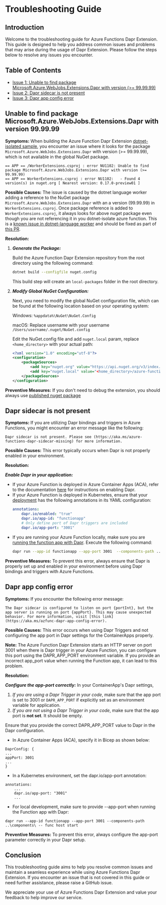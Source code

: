 # Troubleshooting Guide

## Introduction

Welcome to the troubleshooting guide for Azure Functions Dapr Extension. This guide is designed to help you address common issues and problems that may arise during the usage of Dapr Extension. Please follow the steps below to resolve any issues you encounter.

## Table of Contents

- [Issue 1: Unable to find package Microsoft.Azure.WebJobs.Extensions.Dapr with version (>= 99.99.99)](#unable-to-find-package-microsoftazurewebjobsextensionsdapr-with-version-999999)
- [Issue 2: Dapr sidecar is not present](#dapr-sidecar-is-not-present)
- [Issue 3: Dapr app config error](#dapr-app-config-error)


## Unable to find package Microsoft.Azure.WebJobs.Extensions.Dapr with version 99.99.99

**Symptoms:** When building the Azure Function Dapr Extension [dotnet-isolated sample](https://github.com/Azure/azure-functions-dapr-extension/tree/master/samples/dotnet-isolated-azurefunction), you encounter an issue where it looks for the package `Microsoft.Azure.WebJobs.Extensions.Dapr` with version (>= 99.99.99), which is not available in the global NuGet package.

```
== APP == /WorkerExtensions.csproj : error NU1102: Unable to find package Microsoft.Azure.WebJobs.Extensions.Dapr with version (>= 99.99.99)
== APP == WorkerExtensions.csproj : error NU1102:   - Found 4 version(s) in nuget.org [ Nearest version: 0.17.0-preview01 ]
```

**Possible Causes:** The issue is caused by the dotnet language worker adding a reference to the NuGet package `Microsoft.Azure.WebJobs.Extensions.Dapr` with an a version (99.99.99) in `WorkerExtensions.csproj`. Once package reference is added to `WorkerExtensions.csproj`, it always looks for above nuget package even though you are not referencing it in you dotnet-isolate azure function. This is a [known issue in dotnet-language worker](https://github.com/Azure/azure-functions-dotnet-worker/issues/550) and should be fixed as part of [this PR](https://github.com/Azure/azure-functions-dotnet-worker/pull/1749).

**Resolution:**

1. ***Generate the Package:***

   Build the Azure Function Dapr Extension repository from the root directory using the following command:

   ```bash
   dotnet build --configfile nuget.config
   ```
   This build step will create an `local-packages` folder in the root directory.
2. ***Modify Global NuGet Configuration:***

    Next, you need to modify the global NuGet configuration file, which can be found at the following location based on your operating system:

    Windows: ```%appdata%\NuGet\NuGet.Config```

    macOS: Replace username with your username ```/Users/username/.nuget/NuGet.config```

    Edit the NuGet.config file and add `nuget.local` param, replace `<home_directory>` with your actual path:

    ```xml
    <?xml version="1.0" encoding="utf-8"?>
    <configuration>
        <packageSources>
            <add key="nuget.org" value="https://api.nuget.org/v3/index.json" protocolVersion="3" />
            <add key="nuget.local" value="<home_directory>/azure-functions-dapr-extension/local-packages" />
        </packageSources>
    </configuration>
    ```

**Preventive Measures:** If you don't need to debug the extension, you should always use [published nuget package](https://www.nuget.org/packages/Microsoft.Azure.Functions.Worker.Extensions.Dapr)

## Dapr sidecar is not present

**Symptoms:** If you are utilizing Dapr bindings and triggers in Azure Functions, you might encounter an error message like the following:

```plaintext
Dapr sidecar is not present. Please see (https://aka.ms/azure-functions-dapr-sidecar-missing) for more information.
```

**Possible Causes:** This error typically occurs when Dapr is not properly enabled in your environment.

**Resolution:**

***Enable Dapr in your application:***

- If your Azure Function is deployed in Azure Container Apps (ACA), refer to the documentation [here](https://learn.microsoft.com/en-us/azure/azure-functions/functions-bindings-dapr?tabs=in-process%2Cpreview-bundle-v4x%2Cbicep1&pivots=programming-language-python#dapr-enablement) for instructions on enabling Dapr.
- If your Azure Function is deployed in Kubernetes, ensure that your [deployment](https://github.com/ASHIQUEMD/azure-functions-dapr-extension/blob/master/deploy/kubernetes/kubernetes-deployment.md#sample-kubernetes-deployment) has the following annotations in its YAML configuration:
    ```YAML
    annotations:
        dapr.io/enabled: "true"
        dapr.io/app-id: "functionapp"
        # Only define port of Dapr triggers are included
        dapr.io/app-port: "3001"
    ```
- If you are running your Azure Function locally, make sure you are [running the function app with Dapr](https://github.com/ASHIQUEMD/azure-functions-dapr-extension/tree/master/samples/python-v2-azurefunction#step-2---run-function-app-with-dapr). Execute the following command:
    ```bash
    dapr run --app-id functionapp --app-port 3001  --components-path ..\components\ -- func host start 
    ```

**Preventive Measures:** To prevent this error, always ensure that Dapr is properly set up and enabled in your environment before using Dapr bindings and triggers with Azure Functions.

## Dapr app config error

**Symptoms:** If you encounter the following error message:
```plaintext
The Dapr sidecar is configured to listen on port {portInt}, but the app server is running on port {appPort}. This may cause unexpected behavior. For more information, visit [this link](https://aka.ms/azfunc-dapr-app-config-error).
```

**Possible Causes:** This error occurs when using Dapr Triggers and not configuring the app port in Dapr settings for the ContainerApps properly. 

**Note:** The Azure Function Dapr Extension starts an HTTP server on port 3001 when there is Dapr trigger in your Azure Function, you can configure this port using the DAPR_APP_PORT environment variable. If you provide an incorrect app_port value when running the Function app, it can lead to this problem.

**Resolution:**

***Configure the app-port correctly:*** In your ContainerApp's Dapr settings,
1. *If you are using a Dapr Trigger in your code*, make sure that the app port is set to 3001 or `DAPR_APP_PORT` if explicitly set as an environment variable for application.
1. *If you are not using a Dapr Trigger in your code*, make sure that the app port is **not set**. It should be empty.

Ensure that you provide the correct DAPR_APP_PORT value to Dapr in the Dapr configuration.

- In Azure Container Apps (ACA), specify it in Bicep as shown below:

```
DaprConfig: {
...
appPort: 3001
...
}
```

- In a Kubernetes environment, set the dapr.io/app-port annotation:


```
annotations:
    ...
    dapr.io/app-port: "3001"
    ...
```

- For local development, make sure to provide --app-port when running the Function app with Dapr:

```
dapr run --app-id functionapp --app-port 3001 --components-path ..\components\ -- func host start 
```

**Preventive Measures:** To prevent this error, always configure the app-port parameter correctly in your Dapr setup.

## Conclusion

This troubleshooting guide aims to help you resolve common issues and maintain a seamless experience while using Azure Functions Dapr Extension. If you encounter an issue that is not covered in this guide or need further assistance, please raise a GitHub issue.

We appreciate your use of Azure Functions Dapr Extension and value your feedback to help improve our service.
